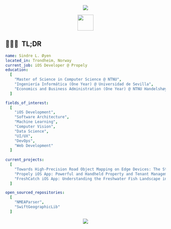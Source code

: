 <p align="center">
  <img src="https://capsule-render.vercel.app/api?type=waving&color=gradient&text=Hello!&height=100&section=header"/>
</p>

<p align="center">
  <a href="https://www.linkedin.com/in/sindre-oeyen/">
    <img height="50" src="https://user-images.githubusercontent.com/46517096/166973395-19676cd8-f8ec-4abf-83ff-da8243505b82.png"/>
  </a>
</p>


<h2> 👨🏻‍💻 &nbsp;TL;DR</h2>

```yaml
name: Sindre L. Øyen
located_in: Trondheim, Norway
current_job: iOS Developer @ Propely
education:
  [
    "Master of Science in Computer Science @ NTNU",
    "Ingeniería Informática (One Year) @ Universidad de Sevilla",
    "Economics and Business Administration (One Year) @ NTNU Handelshøyskolen",
  ]

fields_of_interest:
  [
    "iOS Development",
    "Software Architecture",
    "Machine Learning",
    "Computer Vision",
    "Data Science",
    "UI/UX",
    "DevOps",
    "Web Development"
  ]
  
current_projects:
  [
    "Towards High-Precision Road Object Mapping on Edge Devices: The StreetSense iOS App",
    "Propely iOS App: Powerful and Handheld Property and Tenant Management",
    "FreshCatch iOS App: Understanding the Freshwater Fish Landscape in Norway"
  ]

open_sourced_repositories:
  [
    "NMEAParser",
    "SwiftGeographicLib"
  ]
```


<p align="center">
  <img src="https://capsule-render.vercel.app/api?type=waving&color=gradient&height=100&section=footer"/>
</p>
